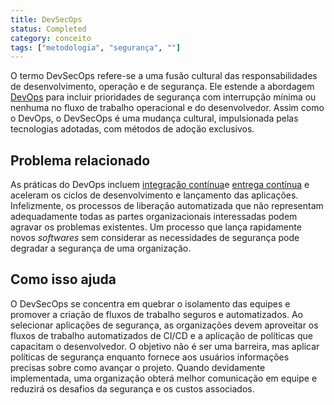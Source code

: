```yaml
---
title: DevSecOps 
status: Completed
category: conceito
tags: ["metodologia", "segurança", ""]
---
```


O termo DevSecOps refere-se a uma fusão cultural das responsabilidades de desenvolvimento, operação e de segurança. 
Ele estende a abordagem [DevOps](/pt-br/devops/) para incluir prioridades de segurança com interrupção mínima ou nenhuma no fluxo de trabalho operacional e do desenvolvedor. 
Assim como o DevOps, o DevSecOps é uma mudança cultural, impulsionada pelas tecnologias adotadas, com métodos de adoção exclusivos.

## Problema relacionado

As práticas do DevOps incluem [integração contínua](/pt-br/continuous-integration/)e [entrega contínua](/pt-br/continuous-delivery/) e aceleram os ciclos de desenvolvimento e lançamento das aplicações. 
Infelizmente, os processos de liberação automatizada que não representam adequadamente todas as partes organizacionais interessadas podem agravar os problemas existentes. 
Um processo que lança rapidamente novos _softwares_ sem considerar as necessidades de segurança pode degradar a segurança de uma organização.

## Como isso ajuda

O DevSecOps se concentra em quebrar o isolamento das equipes e promover a criação de fluxos de trabalho seguros e automatizados. 
Ao selecionar aplicações de segurança, as organizações devem aproveitar os fluxos de trabalho automatizados de CI/CD e a aplicação de políticas que capacitam o desenvolvedor. 
O objetivo não é ser uma barreira, mas aplicar políticas de segurança enquanto fornece aos usuários informações precisas sobre como avançar o projeto. 
Quando devidamente implementada, uma organização obterá melhor comunicação em equipe e reduzirá os desafios da segurança e os custos associados.
